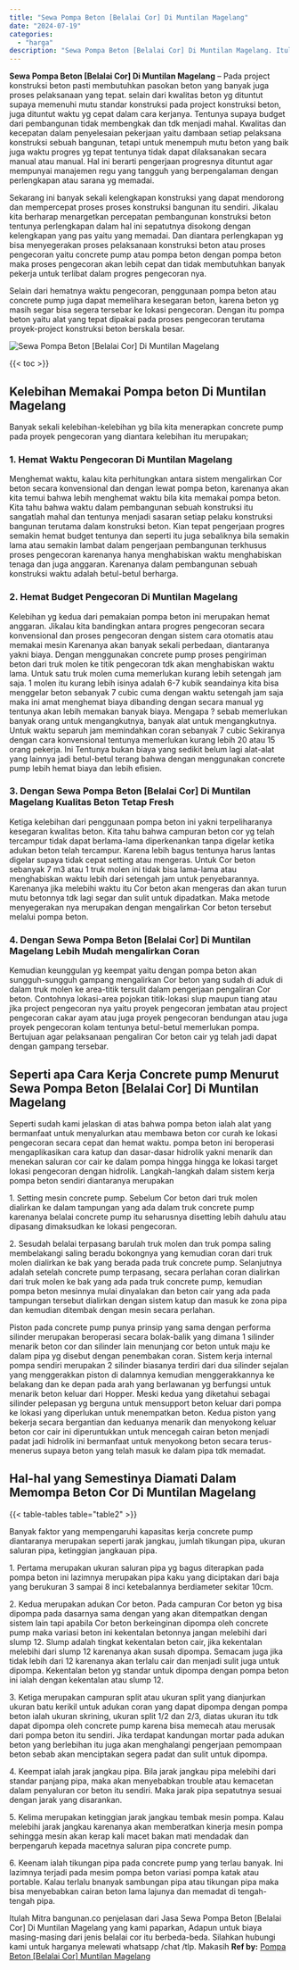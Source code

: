 ```yaml
---
title: "Sewa Pompa Beton [Belalai Cor] Di Muntilan Magelang"
date: "2024-07-19"
categories: 
  - "harga"
description: "Sewa Pompa Beton [Belalai Cor] Di Muntilan Magelang. Itulah Mitra bangunan.co penjelasan dari Jasa Sewa Pompa Beton [Belalai Cor] Di Muntilan Magelang yang..."
---
```


**Sewa Pompa Beton \[Belalai Cor\] Di Muntilan Magelang** – Pada project konstruksi beton pasti membutuhkan pasokan beton yang banyak juga proses pelaksanaan yang tepat. selain dari kwalitas beton yg dituntut supaya memenuhi mutu standar konstruksi pada project konstruksi beton, juga dituntut waktu yg cepat dalam cara kerjanya. Tentunya supaya budget dari pembangunan tidak membengkak dan tdk menjadi mahal. Kwalitas dan kecepatan dalam penyelesaian pekerjaan yaitu dambaan setiap pelaksana konstruksi sebuah bangunan, tetapi untuk menempuh mutu beton yang baik juga waktu progres yg tepat tentunya tidak dapat dilaksanakan secara manual atau manual. Hal ini berarti pengerjaan progresnya dituntut agar mempunyai manajemen regu yang tangguh yang berpengalaman dengan perlengkapan atau sarana yg memadai.

Sekarang ini banyak sekali kelengkapan konstruksi yang dapat mendorong dan mempercepat proses proses konstruksi bangunan itu sendiri. Jikalau kita berharap menargetkan percepatan pembangunan konstruksi beton tentunya perlengkapan dalam hal ini sepatutnya disokong dengan kelengkapan yang pas yaitu yang memadai. Dan diantara perlengkapan yg bisa menyegerakan proses pelaksanaan konstruksi beton atau proses pengecoran yaitu concrete pump atau pompa beton dengan pompa beton maka proses pengecoran akan lebih cepat dan tidak membutuhkan banyak pekerja untuk terlibat dalam progres pengecoran nya.

Selain dari hematnya waktu pengecoran, penggunaan pompa beton atau concrete pump juga dapat memelihara kesegaran beton, karena beton yg masih segar bisa segera tersebar ke lokasi pengecoran. Dengan itu pompa beton yaitu alat yang tepat dipakai pada proses pengecoran terutama proyek-project konstruksi beton berskala besar.

![Sewa Pompa Beton [Belalai Cor] Di Muntilan Magelang](/images/sewa-concrete-pump-37.png)

{{< toc >}}

## Kelebihan Memakai Pompa beton Di Muntilan Magelang

Banyak sekali kelebihan-kelebihan yg bila kita menerapkan concrete pump pada proyek pengecoran yang diantara kelebihan itu merupakan;

### 1\. Hemat Waktu Pengecoran Di Muntilan Magelang

Menghemat waktu, kalau kita perhitungkan antara sistem mengalirkan Cor beton secara konvensional dan dengan lewat pompa beton, karenanya akan kita temui bahwa lebih menghemat waktu bila kita memakai pompa beton. Kita tahu bahwa waktu dalam pembangunan sebuah konstruksi itu sangatlah mahal dan tentunya menjadi sasaran setiap pelaku konstruksi bangunan terutama dalam konstruksi beton. Kian tepat pengerjaan progres semakin hemat budget tentunya dan seperti itu juga sebaliknya bila semakin lama atau semakin lambat dalam pengerjaan pembangunan terkhusus proses pengecoran karenanya hanya menghabiskan waktu menghabiskan tenaga dan juga anggaran. Karenanya dalam pembangunan sebuah konstruksi waktu adalah betul-betul berharga.

### 2\. Hemat Budget Pengecoran Di Muntilan Magelang

Kelebihan yg kedua dari pemakaian pompa beton ini merupakan hemat anggaran. Jikalau kita bandingkan antara progres pengecoran secara konvensional dan proses pengecoran dengan sistem cara otomatis atau memakai mesin Karenanya akan banyak sekali perbedaan, diantaranya yakni biaya. Dengan menggunakan concrete pump proses pengiriman beton dari truk molen ke titik pengecoran tdk akan menghabiskan waktu lama. Untuk satu truk molen cuma memerlukan kurang lebih setengah jam saja. 1 molen itu kurang lebih isinya adalah 6-7 kubik seandainya kita bisa menggelar beton sebanyak 7 cubic cuma dengan waktu setengah jam saja maka ini amat menghemat biaya dibanding dengan secara manual yg tentunya akan lebih memakan banyak biaya. Mengapa ? sebab memerlukan banyak orang untuk mengangkutnya, banyak alat untuk mengangkutnya. Untuk waktu separuh jam memindahkan coran sebanyak 7 cubic Sekiranya dengan cara konvensional tentunya memerlukan kurang lebih 20 atau 15 orang pekerja. Ini Tentunya bukan biaya yang sedikit belum lagi alat-alat yang lainnya jadi betul-betul terang bahwa dengan menggunakan concrete pump lebih hemat biaya dan lebih efisien.

### 3\. Dengan Sewa Pompa Beton \[Belalai Cor\] Di Muntilan Magelang Kualitas Beton Tetap Fresh

Ketiga kelebihan dari penggunaan pompa beton ini yakni terpeliharanya kesegaran kwalitas beton. Kita tahu bahwa campuran beton cor yg telah tercampur tidak dapat berlama-lama diperkenankan tanpa digelar ketika adukan beton telah tercampur. Karena lebih bagus tentunya harus lantas digelar supaya tidak cepat setting atau mengeras. Untuk Cor beton sebanyak 7 m3 atau 1 truk molen ini tidak bisa lama-lama atau menghabiskan waktu lebih dari setengah jam untuk penyebarannya. Karenanya jika melebihi waktu itu Cor beton akan mengeras dan akan turun mutu betonnya tdk lagi segar dan sulit untuk dipadatkan. Maka metode menyegerakan nya merupakan dengan mengalirkan Cor beton tersebut melalui pompa beton.

### 4\. Dengan Sewa Pompa Beton \[Belalai Cor\] Di Muntilan Magelang Lebih Mudah mengalirkan Coran

Kemudian keunggulan yg keempat yaitu dengan pompa beton akan sungguh-sungguh gampang mengalirkan Cor beton yang sudah di aduk di dalam truk molen ke area-titik tersulit dalam pengerjaan pengaliran Cor beton. Contohnya lokasi-area pojokan titik-lokasi slup maupun tiang atau jika project pengecoran nya yaitu proyek pengecoran jembatan atau project pengecoran cakar ayam atau juga proyek pengecoran bendungan atau juga proyek pengecoran kolam tentunya betul-betul memerlukan pompa. Bertujuan agar pelaksanaan pengaliran Cor beton cair yg telah jadi dapat dengan gampang tersebar.

## Seperti apa Cara Kerja Concrete pump Menurut Sewa Pompa Beton \[Belalai Cor\] Di Muntilan Magelang

Seperti sudah kami jelaskan di atas bahwa pompa beton ialah alat yang bermanfaat untuk menyalurkan atau membawa beton cor curah ke lokasi pengecoran secara cepat dan hemat waktu. pompa beton ini beroperasi mengaplikasikan cara katup dan dasar-dasar hidrolik yakni menarik dan menekan saluran cor cair ke dalam pompa hingga hingga ke lokasi target lokasi pengecoran dengan hidrolik. Langkah-langkah dalam sistem kerja pompa beton sendiri diantaranya merupakan

1\. Setting mesin concrete pump. Sebelum Cor beton dari truk molen dialirkan ke dalam tampungan yang ada dalam truk concrete pump karenanya belalai concrete pump itu seharusnya disetting lebih dahulu atau dipasang dimaksudkan ke lokasi pengecoran.

2\. Sesudah belalai terpasang barulah truk molen dan truk pompa saling membelakangi saling beradu bokongnya yang kemudian coran dari truk molen dialirkan ke bak yang berada pada truk concrete pump. Selanjutnya adalah setelah concrete pump terpasang, secara perlahan coran dialirkan dari truk molen ke bak yang ada pada truk concrete pump, kemudian pompa beton mesinnya mulai dinyalakan dan beton cair yang ada pada tampungan tersebut dialirkan dengan sistem katup dan masuk ke zona pipa dan kemudian ditembak dengan mesin secara perlahan.

Piston pada concrete pump punya prinsip yang sama dengan performa silinder merupakan beroperasi secara bolak-balik yang dimana 1 silinder menarik beton cor dan silinder lain menunjang cor beton untuk maju ke dalam pipa yg disebut dengan penembakan coran. Sistem kerja internal pompa sendiri merupakan 2 silinder biasanya terdiri dari dua silinder sejalan yang menggerakkan piston di dalamnya kemudian menggerakkannya ke belakang dan ke depan pada arah yang berlawanan yg berfungsi untuk menarik beton keluar dari Hopper. Meski kedua yang diketahui sebagai silinder pelepasan yg berguna untuk mensupport beton keluar dari pompa ke lokasi yang diperlukan untuk menempatkan beton. Kedua piston yang bekerja secara bergantian dan keduanya menarik dan menyokong keluar beton cor cair ini diperuntukkan untuk mencegah cairan beton menjadi padat jadi hidrolik ini bermanfaat untuk menyokong beton secara terus-menerus supaya beton yang telah masuk ke dalam pipa tdk memadat.

## Hal-hal yang Semestinya Diamati Dalam Memompa Beton Cor Di Muntilan Magelang

{{< table-tables table="table2" >}}

Banyak faktor yang mempengaruhi kapasitas kerja concrete pump diantaranya merupakan seperti jarak jangkau, jumlah tikungan pipa, ukuran saluran pipa, ketinggian jangkauan pipa.

1\. Pertama merupakan ukuran saluran pipa yg bagus diterapkan pada pompa beton ini lazimnya merupakan pipa kaku yang diciptakan dari baja yang berukuran 3 sampai 8 inci ketebalannya berdiameter sekitar 10cm.

2\. Kedua merupakan adukan Cor beton. Pada campuran Cor beton yg bisa dipompa pada dasarnya sama dengan yang akan ditempatkan dengan sistem lain tapi apabila Cor beton berkeinginan dipompa oleh concrete pump maka variasi beton ini kekentalan betonnya jangan melebihi dari slump 12. Slump adalah tingkat kekentalan beton cair, jika kekentalan melebihi dari slump 12 karenanya akan susah dipompa. Semacam juga jika tidak lebih dari 12 karenanya akan terlalu cair dan menjadi sulit juga untuk dipompa. Kekentalan beton yg standar untuk dipompa dengan pompa beton ini ialah dengan kekentalan atau slump 12.

3\. Ketiga merupakan campuran split atau ukuran split yang dianjurkan ukuran batu kerikil untuk adukan coran yang dapat dipompa dengan pompa beton ialah ukuran skrining, ukuran split 1/2 dan 2/3, diatas ukuran itu tdk dapat dipompa oleh concrete pump karena bisa memecah atau merusak dari pompa beton itu sendiri. Jika terdapat kandungan mortar pada adukan beton yang berlebihan itu juga akan menghalangi pengerjaan pemompaan beton sebab akan menciptakan segera padat dan sulit untuk dipompa.

4\. Keempat ialah jarak jangkau pipa. Bila jarak jangkau pipa melebihi dari standar panjang pipa, maka akan menyebabkan trouble atau kemacetan dalam penyaluran cor beton itu sendiri. Maka jarak pipa sepatutnya sesuai dengan jarak yang disarankan.

5\. Kelima merupakan ketinggian jarak jangkau tembak mesin pompa. Kalau melebihi jarak jangkau karenanya akan memberatkan kinerja mesin pompa sehingga mesin akan kerap kali macet bakan mati mendadak dan berpengaruh kepada macetnya saluran pipa concrete pump.

6\. Keenam ialah tikungan pipa pada concrete pump yang terlau banyak. Ini lazimnya terjadi pada mesim pompa beton variasi pompa katak atau portable. Kalau terlalu bnanyak sambungan pipa atau tikungan pipa maka bisa menyebabkan cairan beton lama lajunya dan memadat di tengah-tengah pipa.

Itulah Mitra bangunan.co penjelasan dari Jasa Sewa Pompa Beton \[Belalai Cor\] Di Muntilan Magelang yang kami paparkan, Adapun untuk biaya masing-masing dari jenis belalai cor itu berbeda-beda. Silahkan hubungi kami untuk harganya melewati whatsapp /chat /tlp. Makasih
**Ref by:** [Pompa Beton [Belalai Cor] Muntilan Magelang](https://id.wikipedia.org/wiki/Pompa)
